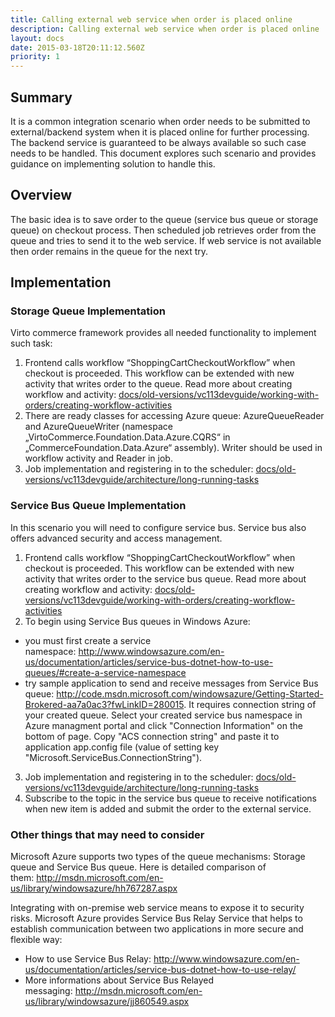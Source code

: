 ```yaml
---
title: Calling external web service when order is placed online
description: Calling external web service when order is placed online
layout: docs
date: 2015-03-18T20:11:12.560Z
priority: 1
---
```

## Summary

It is a common integration scenario when order needs to be submitted to external/backend system when it is placed online for further processing. The backend service is guaranteed to be always available so such case needs to be handled. This document explores such scenario and provides guidance on implementing solution to handle this.

## Overview

The basic idea is to save order to the queue (service bus queue or storage queue) on checkout process. Then scheduled job retrieves order from the queue and tries to send it to the web service. If web service is not available then order remains in the queue for the next try.

## Implementation

### Storage Queue Implementation

Virto commerce framework provides all needed functionality to implement such task:

1. Frontend calls workflow “ShoppingCartCheckoutWorkflow” when checkout is proceeded. This workflow can be extended with new activity that writes order to the queue. Read more about creating workflow and activity: [docs/old-versions/vc113devguide/working-with-orders/creating-workflow-activities](docs/old-versions/vc113devguide/working-with-orders/creating-workflow-activities)
2. There are ready classes for accessing Azure queue: AzureQueueReader and AzureQueueWriter (namespace „VirtoCommerce.Foundation.Data.Azure.CQRS“ in „CommerceFoundation.Data.Azure“ assembly). Writer should be used in workflow activity and Reader in job.
3. Job implementation and registering in to the scheduler: [docs/old-versions/vc113devguide/architecture/long-running-tasks](docs/old-versions/vc113devguide/architecture/long-running-tasks)

### Service Bus Queue Implementation

In this scenario you will need to configure service bus. Service bus also offers advanced security and access management.

1. Frontend calls workflow “ShoppingCartCheckoutWorkflow” when checkout is proceeded. This workflow can be extended with new activity that writes order to the service bus queue. Read more about creating workflow and activity: [docs/old-versions/vc113devguide/working-with-orders/creating-workflow-activities](docs/old-versions/vc113devguide/working-with-orders/creating-workflow-activities)
2. To begin using Service Bus queues in Windows Azure:
  * you must first create a service namespace: <a href="http://www.windowsazure.com/en-us/documentation/articles/service-bus-dotnet-how-to-use-queues/#create-a-service-namespace" rel="nofollow">http://www.windowsazure.com/en-us/documentation/articles/service-bus-dotnet-how-to-use-queues/#create-a-service-namespace</a>
  * try sample application to send and receive messages from Service Bus queue: <a href="http://code.msdn.microsoft.com/windowsazure/Getting-Started-Brokered-aa7a0ac3?fwLinkID=280015" rel="nofollow">http://code.msdn.microsoft.com/windowsazure/Getting-Started-Brokered-aa7a0ac3?fwLinkID=280015</a>. It requires connection string of your created queue. Select your created service bus namespace in Azure managment portal and click "Connection Information" on the bottom of page. Copy "ACS connection string" and paste it to application app.config file (value of setting key "Microsoft.ServiceBus.ConnectionString").
3. Job implementation and registering in to the scheduler: [docs/old-versions/vc113devguide/architecture/long-running-tasks](docs/old-versions/vc113devguide/architecture/long-running-tasks)
4. Subscribe to the topic in the service bus queue to receive notifications when new item is added and submit the order to the external service.

### Other things that may need to consider

Microsoft Azure supports two types of the queue mechanisms: Storage queue and Service Bus queue. Here is detailed comparison of them: <a href="http://msdn.microsoft.com/en-us/library/windowsazure/hh767287.aspx" rel="nofollow">http://msdn.microsoft.com/en-us/library/windowsazure/hh767287.aspx</a>

Integrating with on-premise web service means to expose it to security risks. Microsoft Azure provides Service Bus Relay Service that helps to establish communication between two applications in more secure and flexible way:

* How to use Service Bus Relay: <a href="http://www.windowsazure.com/en-us/documentation/articles/service-bus-dotnet-how-to-use-relay/" rel="nofollow">http://www.windowsazure.com/en-us/documentation/articles/service-bus-dotnet-how-to-use-relay/</a>
* More informations about Service Bus Relayed messaging: <a href="http://msdn.microsoft.com/en-us/library/windowsazure/jj860549.aspx" rel="nofollow">http://msdn.microsoft.com/en-us/library/windowsazure/jj860549.aspx</a>